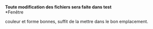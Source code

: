 **Toute modification des fichiers sera faite dans test**  
*Fenêtre  
  
  couleur et forme bonnes, suffit de la mettre dans le bon emplacement.
